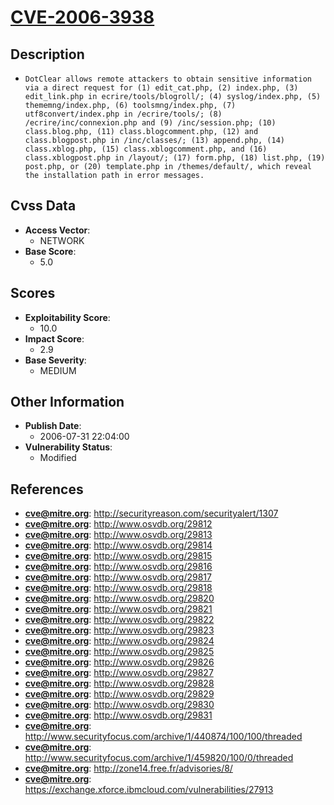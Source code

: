 
# [CVE-2006-3938](https://cve.mitre.org/cgi-bin/cvename.cgi?name=CVE-2006-3938)

## Description

- `DotClear allows remote attackers to obtain sensitive information via a direct request for (1) edit_cat.php, (2) index.php, (3) edit_link.php in ecrire/tools/blogroll/; (4) syslog/index.php, (5) thememng/index.php, (6) toolsmng/index.php, (7) utf8convert/index.php in /ecrire/tools/; (8) /ecrire/inc/connexion.php and (9) /inc/session.php; (10) class.blog.php, (11) class.blogcomment.php, (12) and class.blogpost.php in /inc/classes/; (13) append.php, (14) class.xblog.php, (15) class.xblogcomment.php, and (16) class.xblogpost.php in /layout/; (17) form.php, (18) list.php, (19) post.php, or (20) template.php in /themes/default/, which reveal the installation path in error messages.`

## Cvss Data

- **Access Vector**:
  - NETWORK
- **Base Score**:
  - 5.0

## Scores

- **Exploitability Score**:
  - 10.0
- **Impact Score**:
  - 2.9
- **Base Severity**:
  - MEDIUM

## Other Information

- **Publish Date**:
  - 2006-07-31 22:04:00
- **Vulnerability Status**:
  - Modified

## References

- **cve@mitre.org**: http://securityreason.com/securityalert/1307
- **cve@mitre.org**: http://www.osvdb.org/29812
- **cve@mitre.org**: http://www.osvdb.org/29813
- **cve@mitre.org**: http://www.osvdb.org/29814
- **cve@mitre.org**: http://www.osvdb.org/29815
- **cve@mitre.org**: http://www.osvdb.org/29816
- **cve@mitre.org**: http://www.osvdb.org/29817
- **cve@mitre.org**: http://www.osvdb.org/29818
- **cve@mitre.org**: http://www.osvdb.org/29820
- **cve@mitre.org**: http://www.osvdb.org/29821
- **cve@mitre.org**: http://www.osvdb.org/29822
- **cve@mitre.org**: http://www.osvdb.org/29823
- **cve@mitre.org**: http://www.osvdb.org/29824
- **cve@mitre.org**: http://www.osvdb.org/29825
- **cve@mitre.org**: http://www.osvdb.org/29826
- **cve@mitre.org**: http://www.osvdb.org/29827
- **cve@mitre.org**: http://www.osvdb.org/29828
- **cve@mitre.org**: http://www.osvdb.org/29829
- **cve@mitre.org**: http://www.osvdb.org/29830
- **cve@mitre.org**: http://www.osvdb.org/29831
- **cve@mitre.org**: http://www.securityfocus.com/archive/1/440874/100/100/threaded
- **cve@mitre.org**: http://www.securityfocus.com/archive/1/459820/100/0/threaded
- **cve@mitre.org**: http://zone14.free.fr/advisories/8/
- **cve@mitre.org**: https://exchange.xforce.ibmcloud.com/vulnerabilities/27913
